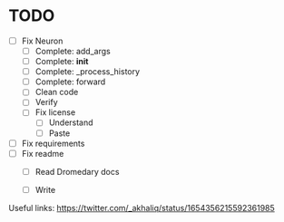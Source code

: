 # TODO

- [ ] Fix Neuron
    - [ ] Complete: add_args
    - [ ] Complete: __init__
    - [ ] Complete: _process_history
    - [ ] Complete: forward
    - [ ] Clean code
    - [ ] Verify
    - [ ] Fix license
        - [ ] Understand
        - [ ] Paste
- [ ] Fix requirements
- [ ] Fix readme
    - [ ] Read Dromedary docs
    - [ ] Write



Useful links:
https://twitter.com/_akhaliq/status/1654356215592361985
